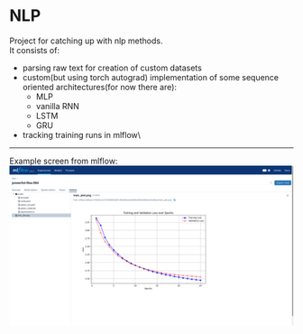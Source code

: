 # NLP
Project for catching up with nlp methods.\
It consists of:
- parsing raw text for creation of custom datasets
- custom(but using torch autograd) implementation of some sequence oriented architectures(for now there are):
  - MLP
  - vanilla RNN
  - LSTM
  - GRU
- tracking training runs in mlflow\
***
Example screen from mlflow:
![](repository/mlflow.png)